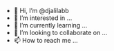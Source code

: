 - 👋 Hi, I’m @djalilabb
- 👀 I’m interested in ...
- 🌱 I’m currently learning ...
- 💞️ I’m looking to collaborate on ...
- 📫 How to reach me ...

<!---
djalilabb/djalilabb is a ✨ special ✨ repository because its `README.md` (this file) appears on your GitHub profile.
You can click the Preview link to take a look at your changes.
--->
